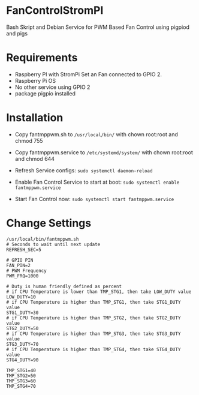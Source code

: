 # FanControlStromPI
Bash Skript and Debian Service for PWM Based Fan Control using pigpiod and pigs

# Requirements
- Raspberry PI with StromPi Set an Fan connected to GPIO 2.
- Raspberry Pi OS
- No other service using GPIO 2
- package pigpio installed

# Installation
- Copy fantmppwm.sh to `/usr/local/bin/` with chown root:root and chmod 755 
- Copy fantmppwm.service to `/etc/systemd/system/` with chown root:root and chmod 644

- Refresh Service configs: `sudo systemctl daemon-reload`
- Enable Fan Control Service to start at boot: `sudo systemctl enable fantmppwm.service`
- Start Fan Control now: `sudo systemctl start fantmppwm.service`

# Change Settings
```
/usr/local/bin/fantmppwm.sh
# Seconds to wait until next update
REFRESH_SEC=5

# GPIO PIN
FAN_PIN=2
# PWM Frequency
PWM_FRQ=1000

# Duty is human friendly defined as percent 
# if CPU Temperature is lower than TMP_STG1, then take LOW_DUTY value
LOW_DUTY=10
# if CPU Temperature is higher than TMP_STG1, then take STG1_DUTY value
STG1_DUTY=30
# if CPU Temperature is higher than TMP_STG2, then take STG2_DUTY value
STG2_DUTY=50
# if CPU Temperature is higher than TMP_STG3, then take STG3_DUTY value
STG3_DUTY=70
# if CPU Temperature is higher than TMP_STG4, then take STG4_DUTY value
STG4_DUTY=90

TMP_STG1=40
TMP_STG2=50
TMP_STG3=60
TMP_STG4=70
```


